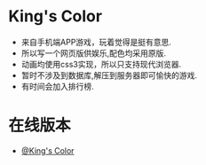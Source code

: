 # King's Color
- 来自手机端APP游戏，玩着觉得是挺有意思.
- 所以写一个网页版供娱乐,配色均采用原版.
- 动画均使用css3实现，所以只支持现代浏览器.
- 暂时不涉及到数据库,解压到服务器即可愉快的游戏.
- 有时间会加入排行榜.
 
# 在线版本
- [@King's Color](http://www.littcc.com/Project/color)
